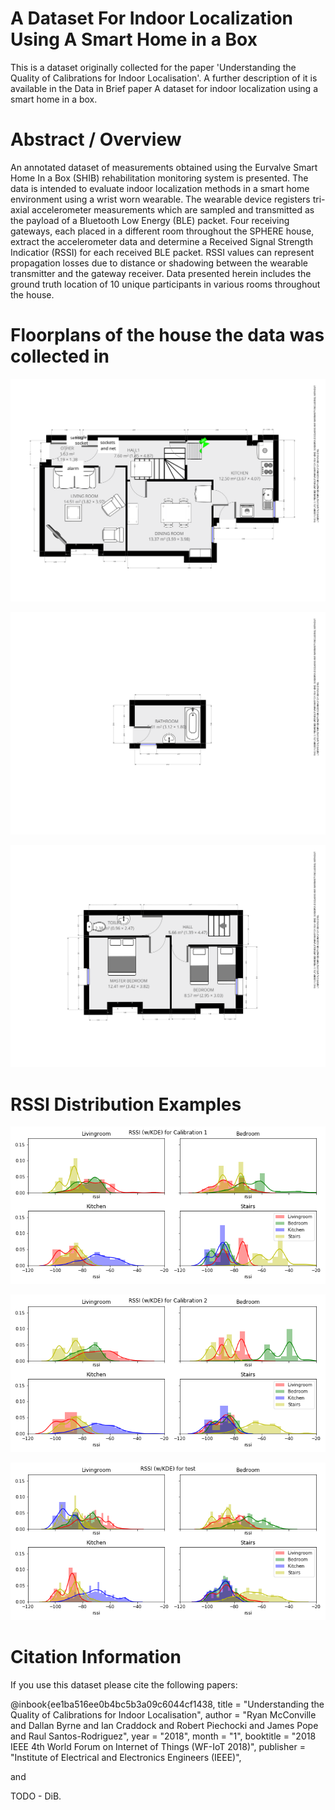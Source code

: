 # A Dataset For Indoor Localization Using A Smart Home in a Box
This is a dataset originally collected for the paper 'Understanding the Quality of Calibrations for Indoor Localisation'.
A further description of it is available in the Data in Brief paper A dataset for indoor localization using a smart home in a box. 

# Abstract / Overview
An annotated dataset of measurements obtained using the Eurvalve Smart Home In a Box (SHIB) rehabilitation monitoring system is presented. The data is intended to evaluate indoor localization methods in a smart home environment using a wrist worn wearable. The wearable device registers tri-axial accelerometer measurements which are sampled and transmitted as the payload of a Bluetooth Low Energy (BLE) packet. Four receiving gateways, each placed in a different room throughout the SPHERE house, extract the accelerometer data and determine a Received Signal Strength Indicatior (RSSI) for each received BLE packet. RSSI values can represent propagation losses due to distance or shadowing between the wearable transmitter and the gateway receiver. Data presented herein includes the ground truth location of 10 unique participants in various rooms throughout the house. 

# Floorplans of the house the data was collected in

![Ground Floor](floor-plans/gfloor.png "Ground Floor")

![1st Floor](floor-plans/1stfloor.png "1st Floor")

![2nd Floor](floor-plans/2ndfloor.png "2nd Floor")

# RSSI Distribution Examples
![Calibration 1](charts/calibration1rssi.png "Calibration 1")

![Calibration 2](charts/calibration2rssi.png "Calibration 2")

![Test Calibration](charts/testrssi.png "Test Calibration")

# Citation Information
If you use this dataset please cite the following papers:

@inbook{ee1ba516ee0b4bc5b3a09c6044cf1438,
title = "Understanding the Quality of Calibrations for Indoor Localisation",
author = "Ryan McConville and Dallan Byrne and Ian Craddock and Robert Piechocki and James Pope and Raul Santos-Rodriguez",
year = "2018",
month = "1",
booktitle = "2018 IEEE 4th World Forum on Internet of Things (WF-IoT 2018)",
publisher = "Institute of Electrical and Electronics Engineers (IEEE)",

and

TODO - DiB.

